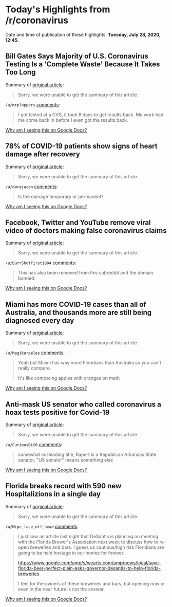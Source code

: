 # Today's Highlights from /r/coronavirus

Date and time of publication of these highlights: **Tuesday, July 28, 2020, 12:45**.

## Bill Gates Says Majority of U.S. Coronavirus Testing Is a 'Complete Waste' Because It Takes Too Long

Summary of [original article](https://www.newsweek.com/bill-gates-says-majority-us-coronavirus-testing-complete-waste-because-it-takes-too-long-1521006):

> Sorry, we were unable to get the summary of this article.

`/u/mrploppers` [comments](https://www.reddit.com/r/Coronavirus/comments/hzfa0v/bill_gates_says_majority_of_us_coronavirus/):

> I got tested at a CVS, it took 8 days to get results back.  My work had me come back in before I even got the results back.

[Why am I seeing this on Google Docs?](https://docs.google.com/document/d/1Dc6We63vOXIZsc0op-Bt4abqkYjXzOigalQqFxmvvbM/edit?usp=sharing)

## 78% of COVID-19 patients show signs of heart damage after recovery

Summary of [original article](https://www.cardiovascularbusiness.com/topics/cardiovascular-imaging/78-covid-19-patients-heart-damage-recovery):

> Sorry, we were unable to get the summary of this article.

`/u/darajacon` [comments](https://www.reddit.com/r/Coronavirus/comments/hzcb3k/78_of_covid19_patients_show_signs_of_heart_damage/):

> Is the damage temporary or permanent?

[Why am I seeing this on Google Docs?](https://docs.google.com/document/d/1Dc6We63vOXIZsc0op-Bt4abqkYjXzOigalQqFxmvvbM/edit?usp=sharing)

## Facebook, Twitter and YouTube remove viral video of doctors making false coronavirus claims

Summary of [original article](https://ktla.com/news/nationworld/facebook-twitter-and-youtube-remove-viral-video-of-doctors-making-false-coronavirus-claims/):

> Sorry, we were unable to get the summary of this article.

`/u/BurrShotFirst1804` [comments](https://www.reddit.com/r/Coronavirus/comments/hzclzn/facebook_twitter_and_youtube_remove_viral_video/):

> This has also been removed from this subreddit and the domain banned.

[Why am I seeing this on Google Docs?](https://docs.google.com/document/d/1Dc6We63vOXIZsc0op-Bt4abqkYjXzOigalQqFxmvvbM/edit?usp=sharing)

## Miami has more COVID-19 cases than all of Australia, and thousands more are still being diagnosed every day

Summary of [original article](https://www.abc.net.au/news/2020-07-28/florida-covid19-cases-more-than-all-of-australia/12498660):

> Sorry, we were unable to get the summary of this article.

`/u/Magikarpeles` [comments](https://www.reddit.com/r/Coronavirus/comments/hzdarw/miami_has_more_covid19_cases_than_all_of/):

> Yeah but Miami has way more Floridians than Australia so you can't really compare.
> 
> It's like comparing apples with oranges on meth

[Why am I seeing this on Google Docs?](https://docs.google.com/document/d/1Dc6We63vOXIZsc0op-Bt4abqkYjXzOigalQqFxmvvbM/edit?usp=sharing)

## Anti-mask US senator who called coronavirus a hoax tests positive for Covid-19

Summary of [original article](https://www.independent.co.uk/news/world/americas/us-politics/jason-rapert-coronavirus-hoax-face-mask-arkansas-asa-hutchinson-a9640156.html):

> Sorry, we were unable to get the summary of this article.

`/u/CuriousBit0` [comments](https://www.reddit.com/r/Coronavirus/comments/hz67nx/antimask_us_senator_who_called_coronavirus_a_hoax/):

> somewhat misleading title, Rapert is a Republican Arkansas State senator, "US senator" means something else

[Why am I seeing this on Google Docs?](https://docs.google.com/document/d/1Dc6We63vOXIZsc0op-Bt4abqkYjXzOigalQqFxmvvbM/edit?usp=sharing)

## Florida breaks record with 590 new Hospitalizions in a single day

Summary of [original article](https://www.tampabay.com/news/health/2020/07/28/florida-adds-a-record-191-coronavirus-deaths-tuesday/):

> Sorry, we were unable to get the summary of this article.

`/u/Wipe_face_off_head` [comments](https://www.reddit.com/r/Coronavirus/comments/hzgdwl/florida_breaks_record_with_590_new_hospitalizions/):

> I just saw an article last night that DeSantis is planning on meeting with the Florida Brewer's Association next week to discuss how to re-open breweries and bars. I guess us cautious/high risk Floridians are going to be held hostage in our homes for forever. 
> 
> https://www.google.com/amp/s/weartv.com/amp/news/local/save-florida-beer-perfect-plain-asks-governor-desantis-to-help-florida-breweries
> 
> I feel for the owners of these breweries and bars, but opening now or even in the near future is not the answer.

[Why am I seeing this on Google Docs?](https://docs.google.com/document/d/1Dc6We63vOXIZsc0op-Bt4abqkYjXzOigalQqFxmvvbM/edit?usp=sharing)

